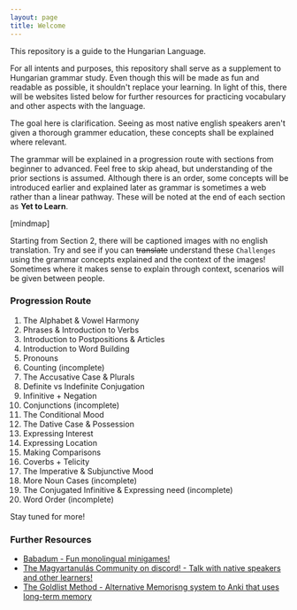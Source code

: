 ```yaml
---
layout: page
title: Welcome
---
```


This repository is a guide to the Hungarian Language.

For all intents and purposes, this repository shall serve as a supplement to Hungarian grammar study. Even though
this will be made as fun and readable as possible, it shouldn't replace your learning. In light of this, there will be
websites listed below for further resources for practicing vocabulary and other aspects with the language.

The goal here is clarification. Seeing as most native english speakers aren't given a thorough grammer education, these concepts
shall be explained where relevant. 

The grammar will be explained in a progression route with sections from beginner to advanced. Feel free to skip ahead, but understanding of the prior sections is assumed. Although there is an order, some concepts will be introduced earlier and explained later as grammar is sometimes a web rather than a linear pathway. These will be noted at the end of each section as **Yet to Learn**.

[mindmap]

Starting from Section 2, there will be captioned images with no english translation. Try and see if you can ~~translate~~ understand these `Challenges` using the grammar concepts explained and the context of the images! Sometimes where it makes sense to explain through context, scenarios will be given between people.

### Progression Route

1. The Alphabet & Vowel Harmony
2. Phrases & Introduction to Verbs
3. Introduction to Postpositions & Articles
4. Introduction to Word Building
5. Pronouns
6. Counting (incomplete)
7. The Accusative Case & Plurals
8. Definite vs Indefinite Conjugation
9. Infinitive + Negation
10. Conjunctions (incomplete)
11. The Conditional Mood
12. The Dative Case & Possession
13. Expressing Interest
14. Expressing Location
15. Making Comparisons
16. Coverbs + Telicity
17. The Imperative & Subjunctive Mood
18. More Noun Cases (incomplete)
19. The Conjugated Infinitive & Expressing need (incomplete)
20. Word Order (incomplete)

Stay tuned for more!

### Further Resources

* [Babadum - Fun monolingual minigames!](https://babadum.com/)
* [The Magyartanulás Community on discord! - Talk with native speakers and other learners!](https://discord.gg/wSg45QS)
* [The Goldlist Method - Alternative Memorisng system to Anki that uses long-term memory](https://www.youtube.com/watch?v=Ixxq8moh4pg)
